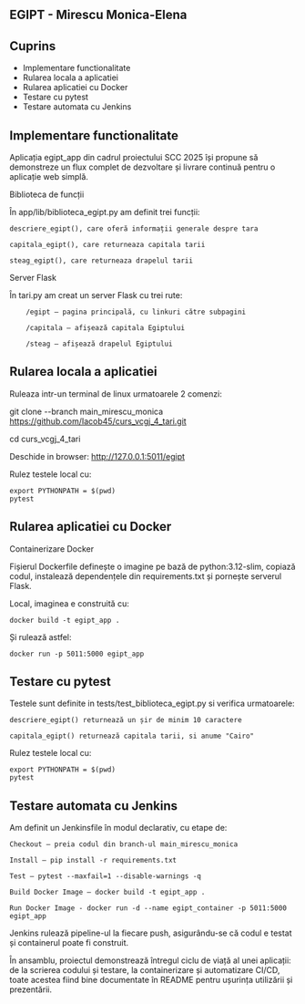 ## EGIPT - Mirescu Monica-Elena

## Cuprins

- Implementare functionalitate
- Rularea locala a aplicatiei
- Rularea aplicatiei cu Docker
- Testare cu pytest
- Testare automata cu Jenkins
  


## Implementare functionalitate

Aplicația egipt_app din cadrul proiectului SCC 2025 își propune să demonstreze un flux complet de dezvoltare și livrare continuă pentru o aplicație web simplă. 

 
 Biblioteca de funcții

În app/lib/biblioteca_egipt.py am definit trei funcții:
	
 	descriere_egipt(), care oferă informații generale despre tara
  
  	capitala_egipt(), care returneaza capitala tarii
   
   	steag_egipt(), care returneaza drapelul tarii

	    
 Server Flask

În tari.py am creat un server Flask cu trei rute:

        /egipt – pagina principală, cu linkuri către subpagini

        /capitala – afișează capitala Egiptului

        /steag – afișează drapelul Egiptului



## Rularea locala a aplicatiei

Ruleaza intr-un terminal de linux urmatoarele 2 comenzi:

git clone --branch main_mirescu_monica https://github.com/Iacob45/curs_vcgj_4_tari.git

cd curs_vcgj_4_tari

Deschide in browser: http://127.0.0.1:5011/egipt
     		

Rulez testele local cu:

    export PYTHONPATH = $(pwd) 
    pytest



## Rularea aplicatiei cu Docker

  Containerizare Docker

Fișierul Dockerfile definește o imagine pe bază de python:3.12-slim, copiază codul, instalează dependențele din requirements.txt și pornește serverul Flask.

Local, imaginea e construită cu:

	docker build -t egipt_app .

Și rulează astfel:

	docker run -p 5011:5000 egipt_app



## Testare cu pytest
	
 Testele sunt definite in tests/test_biblioteca_egipt.py si verifica urmatoarele:

  	descriere_egipt() returnează un șir de minim 10 caractere

	capitala_egipt() returnează capitala tarii, si anume "Cairo"

Rulez testele local cu:

    export PYTHONPATH = $(pwd) 
    pytest



## Testare automata cu Jenkins

Am definit un Jenkinsfile în modul declarativ, cu etape de:

	Checkout – preia codul din branch-ul main_mirescu_monica

	Install – pip install -r requirements.txt

	Test – pytest --maxfail=1 --disable-warnings -q

	Build Docker Image – docker build -t egipt_app .

	Run Docker Image - docker run -d --name egipt_container -p 5011:5000 egipt_app

Jenkins rulează pipeline-ul la fiecare push, asigurându-se că codul e testat și containerul poate fi construit.



În ansamblu, proiectul demonstrează întregul ciclu de viață al unei aplicații: de la scrierea codului și testare, la containerizare și automatizare CI/CD, toate acestea fiind bine documentate în README pentru ușurința utilizării și prezentării.

